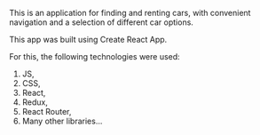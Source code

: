 This is an application for finding and renting cars, with convenient navigation
and a selection of different car options.

This app was built using Create React App.

For this, the following technologies were used:

1. JS,
2. CSS,
3. React,
4. Redux,
5. React Router,
6. Many other libraries...
